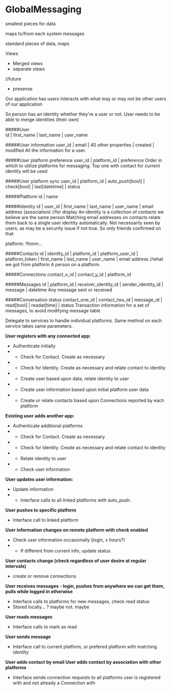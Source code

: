 # GlobalMessaging
smallest pieces for data

maps to/from each system
messages


standard pieces of data, maps


Views
- Merged views
- separate views

//future
- presense



Our application has users
Interacts with what may or may not be other users of our application


So person has an identity whether they're a user or not. 
User needs to be able to merge identities (their own) 


#####User  
id | first_name | last_name | user_name 

#####User information
user_id | email | 40 other properties | created | modified
All the information for a user. 

#####User platform preference 
user_id | platform_id | preference
Order in which to utilize platforms for messaging. Top one with contact for current identity will be used

#####User platform sync
user_id | platform_id | auto_push[bool] | check[bool] | last[datetime] | status

#####Platform
id | name

#####Identity
id | user_id | first_name | last_name | user_name | email address (association) //for display
An identity is a collection of contacts we believe are the same person
Matching email addresses on contacts relate them back to a single user identity automatically. Not necessarily seen by users, as may be a security issue if not true. So only friends confirmed on that 

platform. !!hmm... 

#####Contacts 
id | identity_id | platform_id | platform_user_id | platform_token | first_name | last_name | user_name | email address //what we got from platform
A person on a platform. 

#####Connections
contact_x_id | contact_y_id | platform_id

#####Messages
id | platform_id | receiver_identity_id | sender_identity_id | message | datetime 
Any message sent or received

#####Conversation status 
contact_one_id | contact_two_id | message_id | read[bool] | readat[time] | status 
Transaction information for a set of messages, to avoid modifying message table


Delegate to services to handle individual platforms. Same method on each service takes same parameters.  


**User registers with any connected app:**

- Authenticate initially
- - Check for Contact. Create as necessary
- - Check for Identity. Create as necessary and relate contact to identity
- - Create user based upon data, relate identity to user
- - Create user information based upon initial platform user data
- - Create or relate contacts based upon Connections reported by each platform

**Existing user adds another app:**

- Authenticate additional platforms
- - Check for Contact. Create as necessary
- - Check for Identity. Create as necessary and relate contact to identity
- - Relate identity to user
- - Check user information 

**User updates user information:**
- Update information
- - Interface calls to all linked platforms with auto_push. 

**User pushes to specific platform**
- Interface call to linked platform

**User information changes on remote platform with check enabled**
- Check user information occasionally (login, x hours?) 
- - If different from current info, update status

**User contacts change (check regardless of user desire at regular intervals)**
- create or remove connections


**User receives messages - login, pushes from anywhere we can get them, pulls while logged in otherwise**
- Interface calls to platforms for new messages, check read status
- Stored locally... ? maybe not. maybe

**User reads messages**
- Interface calls to mark as read

**User sends message**
- Interface call to current platform, or prefered platform with matching identity 

**User adds contact by email
User adds contact by association with other platforms**
- Interface sends connection requests to all platforms user is registered with and not already a Connection with



